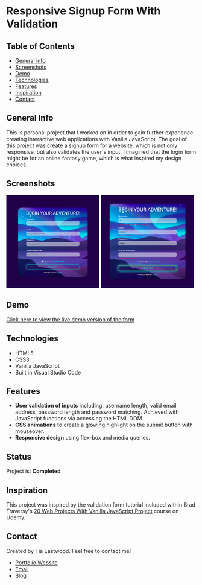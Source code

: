 <style>
img {
  width: 49%;
}
</style>

# Responsive Signup Form With Validation

## Table of Contents

- [General info](#general-info)
- [Screenshots](#screenshots)
- [Demo](#demo)
- [Technologies](#technologies)
- [Features](#features)
- [Inspiration](#inspiration)
- [Contact](#contact)

## General Info

This is personal project that I worked on in order to gain further experience creating interactive web applications with Vanilla JavaScript. The goal of this project was create a signup form for a website, which is not only responsive, but also validates the user's input. I imagined that the login form might be for an online fantasy game, which is what inspired my design choices.

## Screenshots

<img src="img/screenshot-form-1.png" width="400">
<img src="img/screenshot-form-2.png" width="400">

## Demo

[Click here to view the live demo version of the form](https://www.tiaeastwood.com/form-validation/)

## Technologies

- HTML5
- CSS3
- Vanilla JavaScript
- Built in Visual Studio Code

## Features

- **User validation of inputs** including: username length, valid email address, password length and password matching. Achieved with JavaScript functions via accessing the HTML DOM.
- **CSS animations** to create a glowing highlight on the submit button with mouseover.
- **Responsive design** using flex-box and media queries.

## Status

Project is: **Completed**

## Inspiration

This project was inspired by the validation form tutorial included within Brad Traversy's [20 Web Projects With Vanilla JavaScript Project](https://www.udemy.com/course/web-projects-with-vanilla-javascript) course on Udemy.

## Contact

Created by Tia Eastwood. Feel free to contact me!

- [Portfolio Website](https://tiaeastwood.com)
- [Email](mailto:tia@tiaeastwood.com)
- [Blog](https://tiaeastwood.com/blog)
